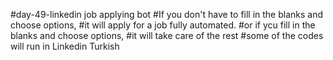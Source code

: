 #day-49-linkedin job applying bot
#If you don't have to fill in the blanks and choose options,
#it will apply for a job fully automated.
#or if ycu fill in the blanks and choose options,
#it will take care of the rest 
#some of the codes will run in Linkedin Turkish
